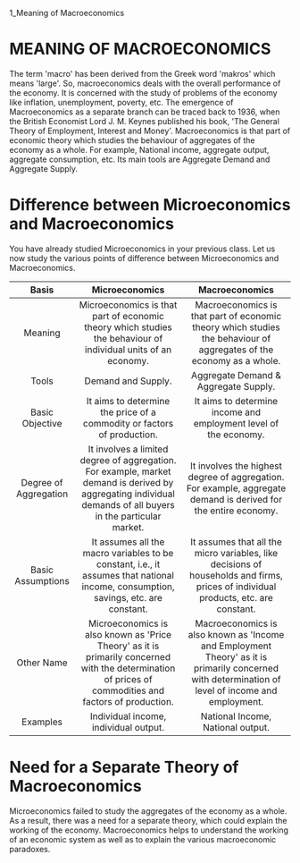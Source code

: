 1_Meaning of Macroeconomics

# MEANING OF MACROECONOMICS

The term 'macro' has been derived from the Greek word 'makros' which means 'large'. So, macroeconomics deals with the overall performance of the economy. It is concerned with the study of problems of the economy like inflation, unemployment, poverty, etc. The emergence of Macroeconomics as a separate branch can be traced back to 1936, when the British Economist Lord J. M. Keynes published his book, 'The General Theory of Employment, Interest and Money'. Macroeconomics is that part of economic theory which studies the behaviour of aggregates of the economy as a whole. For example, National income, aggregate output, aggregate consumption, etc. Its main tools are Aggregate Demand and Aggregate Supply.

# Difference between Microeconomics and Macroeconomics

You have already studied Microeconomics in your previous class. Let us now study the various points of difference between Microeconomics and Macroeconomics.

| Basis | Microeconomics | Macroeconomics |
| :--: | :--: | :--: |
| Meaning | Microeconomics is that part of economic theory which studies the behaviour of individual units of an economy. | Macroeconomics is that part of economic theory which studies the behaviour of aggregates of the economy as a whole. |
| Tools | Demand and Supply. | Aggregate Demand & Aggregate Supply. |
| Basic Objective | It aims to determine the price of a commodity or factors of production. | It aims to determine income and employment level of the economy. |
| Degree of Aggregation | It involves a limited degree of aggregation. For example, market demand is derived by aggregating individual demands of all buyers in the particular market. | It involves the highest degree of aggregation. For example, aggregate demand is derived for the entire economy. |
| Basic Assumptions | It assumes all the macro variables to be constant, i.e., it assumes that national income, consumption, savings, etc. are constant. | It assumes that all the micro variables, like decisions of households and firms, prices of individual products, etc. are constant. |
| Other Name | Microeconomics is also known as 'Price Theory' as it is primarily concerned with the determination of prices of commodities and factors of production. | Macroeconomics is also known as 'Income and Employment Theory' as it is primarily concerned with determination of level of income and employment. |
| Examples | Individual income, individual output. | National Income, National output. |

# Need for a Separate Theory of Macroeconomics

Microeconomics failed to study the aggregates of the economy as a whole. As a result, there was a need for a separate theory, which could explain the working of the economy. Macroeconomics helps to understand the working of an economic system as well as to explain the various macroeconomic paradoxes.
